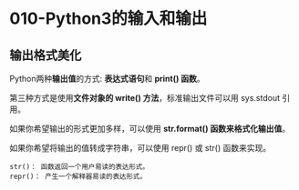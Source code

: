 # 010-Python3的输入和输出

## 输出格式美化

Python两种**输出值**的方式: **表达式语句**和 **print() 函数**。

第三种方式是使用**文件对象的 write() 方法**，标准输出文件可以用 sys.stdout 引用。

如果你希望输出的形式更加多样，可以使用 **str.format() 函数来格式化输出值**。

如果你希望将输出的值转成字符串，可以使用 repr() 或 str() 函数来实现。

    str()： 函数返回一个用户易读的表达形式。
    repr()： 产生一个解释器易读的表达形式。
    